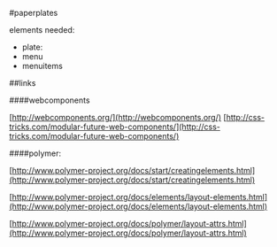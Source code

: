 #paperplates

elements needed:

- plate: 
- menu
- menuitems







##links


####webcomponents

[http://webcomponents.org/](http://webcomponents.org/)
[http://css-tricks.com/modular-future-web-components/](http://css-tricks.com/modular-future-web-components/)

####polymer:

[http://www.polymer-project.org/docs/start/creatingelements.html](http://www.polymer-project.org/docs/start/creatingelements.html)

[http://www.polymer-project.org/docs/elements/layout-elements.html](http://www.polymer-project.org/docs/elements/layout-elements.html)

[http://www.polymer-project.org/docs/polymer/layout-attrs.html](http://www.polymer-project.org/docs/polymer/layout-attrs.html)